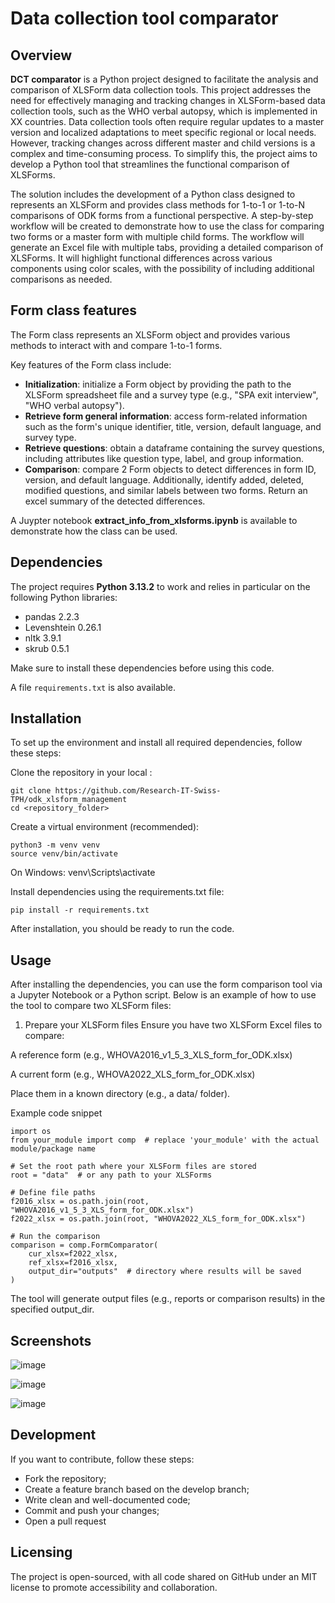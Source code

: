 # Data collection tool comparator

## Overview

**DCT comparator** is a Python project designed to facilitate the analysis and comparison of XLSForm data collection tools. This project addresses the need for effectively managing and tracking changes in XLSForm-based data collection tools, such as the WHO verbal autopsy, which is implemented in XX countries. Data collection tools often require regular updates to a master version and localized adaptations to meet specific regional or local needs. However, tracking changes across different master and child versions is a complex and time-consuming process. To simplify this, the project aims to develop a Python tool that streamlines the functional comparison of XLSForms.

The solution includes the development of a Python class designed to represents an XLSForm and provides class methods for 1-to-1 or 1-to-N comparisons of ODK forms from a functional perspective. A step-by-step workflow will be created to demonstrate how to use the class for comparing two forms or a master form with multiple child forms. The workflow will generate an Excel file with multiple tabs, providing a detailed comparison of XLSForms. It will highlight functional differences across various components using color scales, with the possibility of including additional comparisons as needed. 

## Form class features

The Form class represents an XLSForm object and provides various methods to interact with and compare 1-to-1 forms. 

Key features of the Form class include:

* **Initialization**: initialize a Form object by providing the path to the XLSForm spreadsheet file and a survey type (e.g., "SPA exit interview", "WHO verbal autopsy").
* **Retrieve form general information**: access form-related information such as the form's unique identifier, title, version, default language, and survey type.
* **Retrieve questions**: obtain a dataframe containing the survey questions, including attributes like question type, label, and group information.
* **Comparison**: compare 2 Form objects to detect differences in form ID, version, and default language. Additionally, identify added, deleted, modified questions, and similar labels between two forms. Return an excel summary of the detected differences.

A Juypter notebook **extract_info_from_xlsforms.ipynb** is available to demonstrate how the class can be used.

## Dependencies

The project requires **Python 3.13.2** to work and relies in particular on the following Python libraries:

* pandas 2.2.3
* Levenshtein 0.26.1
* nltk 3.9.1
* skrub 0.5.1

Make sure to install these dependencies before using this code.

A file `requirements.txt` is also available.

## Installation

To set up the environment and install all required dependencies, follow these steps:

Clone the repository in your local :

```{bash}
git clone https://github.com/Research-IT-Swiss-TPH/odk_xlsform_management
cd <repository_folder>
```

Create a virtual environment (recommended):

```{bash}
python3 -m venv venv
source venv/bin/activate
```

On Windows: venv\Scripts\activate

Install dependencies using the requirements.txt file:

```{bash}
pip install -r requirements.txt
```

After installation, you should be ready to run the code.

## Usage

After installing the dependencies, you can use the form comparison tool via a Jupyter Notebook or a Python script. Below is an example of how to use the tool to compare two XLSForm files:

1. Prepare your XLSForm files
Ensure you have two XLSForm Excel files to compare:

A reference form (e.g., WHOVA2016_v1_5_3_XLS_form_for_ODK.xlsx)

A current form (e.g., WHOVA2022_XLS_form_for_ODK.xlsx)

Place them in a known directory (e.g., a data/ folder).

Example code snippet

```{python}
import os
from your_module import comp  # replace 'your_module' with the actual module/package name

# Set the root path where your XLSForm files are stored
root = "data"  # or any path to your XLSForms

# Define file paths
f2016_xlsx = os.path.join(root, "WHOVA2016_v1_5_3_XLS_form_for_ODK.xlsx")
f2022_xlsx = os.path.join(root, "WHOVA2022_XLS_form_for_ODK.xlsx")

# Run the comparison
comparison = comp.FormComparator(
    cur_xlsx=f2022_xlsx,
    ref_xlsx=f2016_xlsx,
    output_dir="outputs"  # directory where results will be saved
)
```
The tool will generate output files (e.g., reports or comparison results) in the specified output_dir.

## Screenshots

![image](https://github.com/user-attachments/assets/6d76c627-229d-470a-a7d2-360a6c2f3365)

![image](https://github.com/user-attachments/assets/321798c5-53e6-461d-96e4-0cfea05d4a4f)

![image](https://github.com/user-attachments/assets/b87cb3e5-9544-4228-b1e0-f2ee5a8a2626)

## Development

If you want to contribute, follow these steps:

* Fork the repository;
* Create a feature branch based on the develop branch;
* Write clean and well-documented code;
* Commit and push your changes;
* Open a pull request

## Licensing

The project is open-sourced, with all code shared on GitHub under an MIT license to promote accessibility and collaboration.
